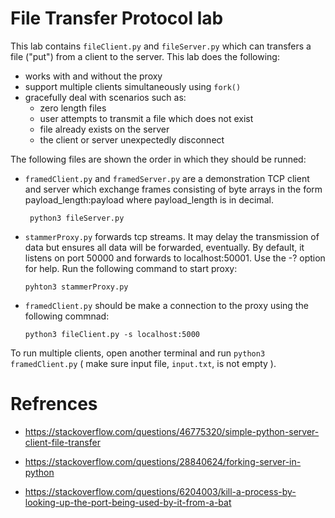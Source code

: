 # File Transfer Protocol lab

This lab contains `fileClient.py` and `fileServer.py` which can transfers a file ("put") from a client to the server. This lab does the following:
* works with and without the proxy
* support multiple clients simultaneously using `fork()`
* gracefully deal with scenarios such as: 
    * zero length files
    * user attempts to transmit a file which does not exist
    * file already exists on the server
    * the client or server unexpectedly disconnect

The following files are shown the order in which they should be runned:
*  `framedClient.py` and `framedServer.py` are a demonstration TCP client and server which exchange frames consisting of byte arrays in the form payload_length:payload where payload_length is in decimal.

        python3 fileServer.py

*   `stammerProxy.py` forwards tcp streams. It may delay the transmission of data but ensures all data will be forwarded, eventually.
   By default,
   it listens on port 50000 and forwards to localhost:50001.  Use the -?
   option for help. Run the following command to start proxy:

        pyhton3 stammerProxy.py

*   `framedClient.py` should be make a connection to the proxy using the following commnad:

        python3 fileClient.py -s localhost:5000

To run multiple clients,  open another terminal and run `python3 framedClient.py` ( make sure input file, `input.txt`, is not empty ).

# Refrences

* https://stackoverflow.com/questions/46775320/simple-python-server-client-file-transfer

* https://stackoverflow.com/questions/28840624/forking-server-in-python

* https://stackoverflow.com/questions/6204003/kill-a-process-by-looking-up-the-port-being-used-by-it-from-a-bat
